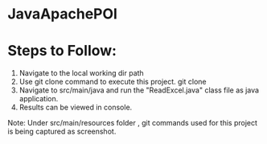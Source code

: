 # JavaApachePOI
# Steps to Follow:
1. Navigate to the local working dir path
2. Use git clone command to execute this project. git clone
3. Navigate to src/main/java and run the "ReadExcel.java" class file as java application.
4. Results can be viewed in console.

Note: Under src/main/resources folder , git commands used for this project is being captured as screenshot.